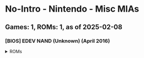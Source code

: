 # No-Intro - Nintendo - Misc MIAs
## Games: 1, ROMs: 1, as of 2025-02-08
### [BIOS] EDEV NAND (Unknown) (April 2016)
<details>
<summary>ROMs</summary>

- [BIOS] EDEV NAND (Unknown) (April 2016).bin, CRC: 5de223fa
</details>

